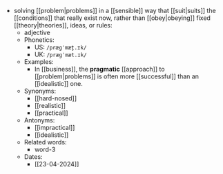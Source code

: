 - solving [[problem|problems]] in a [[sensible]] way that [[suit|suits]] the [[conditions]] that really exist now, rather than [[obey|obeying]] fixed [[theory|theories]], ideas, or rules:
	- adjective
	- Phonetics:
		- US: `/præɡˈmæt̬.ɪk/`
		- UK: `/præɡˈmæt.ɪk/`
	- Examples:
		- In [[business]], the **pragmatic** [[approach]] to [[problem|problems]] is often more [[successful]] than an [[idealistic]] one.
	- Synonyms:
		- [[hard-nosed]]
		- [[realistic]]
		- [[practical]]
	- Antonyms:
		- [[impractical]]
		- [[idealistic]]
	- Related words:
		- word-3
	- Dates:
		- [[23-04-2024]]
